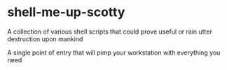 # shell-me-up-scotty
A collection of various shell scripts that could prove useful or rain utter destruction upon mankind

A single point of entry that will pimp your workstation with everything you need
